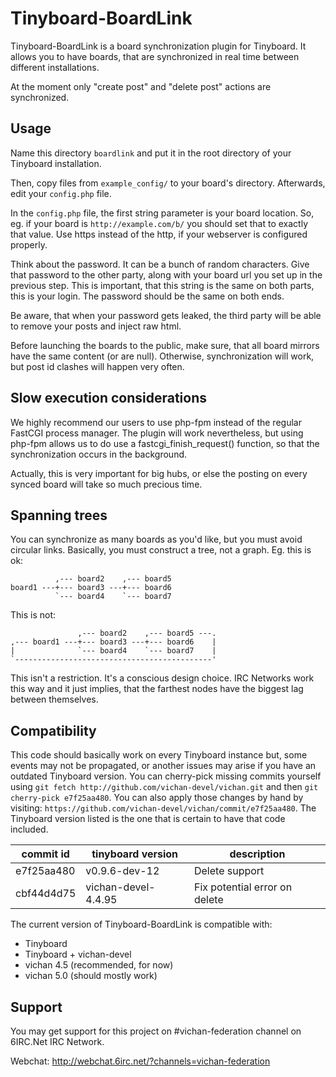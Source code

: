 Tinyboard-BoardLink
===================

Tinyboard-BoardLink is a board synchronization plugin for Tinyboard. It
allows you to have boards, that are synchronized in real time between
different installations.

At the moment only "create post" and "delete post" actions are synchronized.


Usage
-----
Name this directory ```boardlink``` and put it in the root directory of your
Tinyboard installation.

Then, copy files from ```example_config/``` to your board's directory.
Afterwards, edit your ```config.php``` file.

In the ```config.php``` file, the first string parameter is your board
location. So, eg. if your board is ```http://example.com/b/``` you should
set that to exactly that value. Use https instead of the http, if your
webserver is configured properly.

Think about the password. It can be a bunch of random characters. Give that
password to the other party, along with your board url you set up in the
previous step. This is important, that this string is the same on both parts,
this is your login. The password should be the same on both ends.

Be aware, that when your password gets leaked, the third party will be able
to remove your posts and inject raw html.

Before launching the boards to the public, make sure, that all board mirrors
have the same content (or are null). Otherwise, synchronization will work,
but post id clashes will happen very often.


Slow execution considerations
-----------------------------
We highly recommend our users to use php-fpm instead of the regular FastCGI
process manager. The plugin will work nevertheless, but using php-fpm allows
us to do use a fastcgi_finish_request() function, so that the synchronization
occurs in the background.

Actually, this is very important for big hubs, or else the posting on every
synced board will take so much precious time.


Spanning trees
--------------
You can synchronize as many boards as you'd like, but you must avoid circular
links. Basically, you must construct a tree, not a graph. Eg. this is ok:

              ,--- board2    ,--- board5
    board1 ---+--- board3 ---+--- board6
              `--- board4    `--- board7

This is not:

                   ,--- board2    ,--- board5 ---.
    ,--- board1 ---+--- board3 ---+--- board6    | 
    |              `--- board4    `--- board7    |
    `--------------------------------------------'

This isn't a restriction. It's a conscious design choice. IRC Networks work
this way and it just implies, that the farthest nodes have the biggest lag
between themselves.


Compatibility
-------------
This code should basically work on every Tinyboard instance but, some
events may not be propagated, or another issues may arise if you have an
outdated Tinyboard version. You can cherry-pick missing commits yourself
using ```git fetch http://github.com/vichan-devel/vichan.git``` and
then ```git cherry-pick e7f25aa480```. You can also apply those changes
by hand by visiting: ```https://github.com/vichan-devel/vichan/commit/e7f25aa480```.
The Tinyboard version listed is the one that is certain to have that code
included.

| commit id  | tinyboard version   | description                   |
| ---------- | ------------------- | ----------------------------- |
| e7f25aa480 | v0.9.6-dev-12       | Delete support                |
| cbf44d4d75 | vichan-devel-4.4.95 | Fix potential error on delete |

The current version of Tinyboard-BoardLink is compatible with:

* Tinyboard
* Tinyboard + vichan-devel
* vichan 4.5 (recommended, for now)
* vichan 5.0 (should mostly work)


Support
-------
You may get support for this project on #vichan-federation channel on
6IRC.Net IRC Network.

Webchat: http://webchat.6irc.net/?channels=vichan-federation
